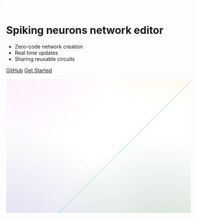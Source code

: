 <!-- _coverpage.md -->

![logo](_media/space.png)

# **Spiking neurons network editor**

- Zero-code network creation
- Real time updates
- Sharing reusable circuits

[GitHub](https://github.com/docsifyjs/docsify/)
[Get Started](#about)

![](_media/bg.svg)
